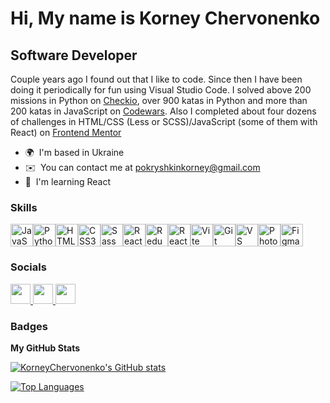 Hi, My name is Korney Chervonenko
===================================

Software Developer
------------------

Couple years ago I found out that I like to code. Since then I have been doing it periodically for fun using Visual Studio Code. I solved above 200 missions in Python on <a href="https://py.checkio.org/user/pokryshkin">Checkio</a>, over 900 katas in Python and more than 200 katas in JavaScript on <a href="https://www.codewars.com/users/pokryshkin">Codewars</a>. Also I completed about four dozens of challenges in HTML/CSS (Less or SCSS)/JavaScript (some of them with React) on <a href="https://www.frontendmentor.io/profile/KorneyChervonenko/solutions">Frontend Mentor</a>

* 🌍  I'm based in Ukraine
* ✉️  You can contact me at [pokryshkinkorney@gmail.com](mailto:pokryshkinkorney@gmail.com)
* 🧠  I'm learning React

### Skills


<p align="left">
<a href="https://developer.mozilla.org/en-US/docs/Web/JavaScript" target="_blank" rel="noreferrer"
	><img
		src="https://raw.githubusercontent.com/danielcranney/readme-generator/main/public/icons/skills/javascript-colored.svg"
		width="36"
		height="36"
		alt="JavaScript"
/></a><a href="https://www.python.org/" target="_blank" rel="noreferrer"
	><img
		src="https://raw.githubusercontent.com/danielcranney/readme-generator/main/public/icons/skills/python-colored.svg"
		width="36"
		height="36"
		alt="Python"
/></a><a href="https://developer.mozilla.org/en-US/docs/Glossary/HTML5" target="_blank" rel="noreferrer"
	><img
		src="https://raw.githubusercontent.com/danielcranney/readme-generator/main/public/icons/skills/html5-colored.svg"
		width="36"
		height="36"
		alt="HTML5"
/></a><a href="https://www.w3.org/TR/CSS/#css" target="_blank" rel="noreferrer"
	><img
		src="https://raw.githubusercontent.com/danielcranney/readme-generator/main/public/icons/skills/css3-colored.svg"
		width="36"
		height="36"
		alt="CSS3"
/></a><a href="https://sass-lang.com/" target="_blank" rel="noreferrer"
	><img
		src="https://raw.githubusercontent.com/danielcranney/readme-generator/main/public/icons/skills/sass-colored.svg"
		width="36"
		height="36"
		alt="Sass"
/></a><a href="https://reactjs.org/" target="_blank" rel="noreferrer"
	><img
		src="https://raw.githubusercontent.com/danielcranney/readme-generator/main/public/icons/skills/react-colored.svg"
		width="36"
		height="36"
		alt="React"
/></a><a href="https://redux.js.org/" target="_blank" rel="noreferrer"
	><img
		src="https://raw.githubusercontent.com/danielcranney/readme-generator/main/public/icons/skills/redux-colored.svg"
		width="36"
		height="36"
		alt="Redux"
/></a><a href="https://reactrouter.com/" target="_blank" rel="noreferrer"
	><img
		src="https://reactrouter.com/_brand/React%20Router%20Brand%20Assets/React%20Router%20Logo/Light.svg"
		width="36"
		height="36"
		alt="React Router"
/></a><a href="https://vitejs.dev/" target="_blank" rel="noreferrer"
	><img
		src="https://raw.githubusercontent.com/danielcranney/readme-generator/main/public/icons/skills/vite-colored.svg"
		width="36"
		height="36"
		alt="Vite"
/></a><a href="https://git-scm.com/" target="_blank" rel="noreferrer"
	><img
		src="https://raw.githubusercontent.com/danielcranney/readme-generator/main/public/icons/skills/git-colored.svg"
		width="36"
		height="36"
		alt="Git"
/></a><a href="https://code.visualstudio.com/" target="_blank" rel="noreferrer"
	><img
		src="https://raw.githubusercontent.com/danielcranney/readme-generator/main/public/icons/skills/visualstudiocode.svg"
		width="36"
		height="36"
		alt="VS Code"
/></a><a href="https://www.adobe.com/uk/products/photoshop.html" target="_blank" rel="noreferrer"
	><img
		src="https://raw.githubusercontent.com/danielcranney/readme-generator/main/public/icons/skills/photoshop-colored.svg"
		width="36"
		height="36"
		alt="Photoshop"
/></a><a href="https://www.figma.com/" target="_blank" rel="noreferrer"
	><img
		src="https://raw.githubusercontent.com/danielcranney/readme-generator/main/public/icons/skills/figma-colored.svg"
		width="36"
		height="36"
		alt="Figma"
/></a>
</p>


### Socials

<p align="left"> <a href="https://www.github.com/KorneyChervonenko" target="_blank" rel="noreferrer"> <picture> <source media="(prefers-color-scheme: dark)" srcset="https://raw.githubusercontent.com/danielcranney/readme-generator/main/public/icons/socials/github-dark.svg" /> <source media="(prefers-color-scheme: light)" srcset="https://raw.githubusercontent.com/danielcranney/readme-generator/main/public/icons/socials/github.svg" /> <img src="https://raw.githubusercontent.com/danielcranney/readme-generator/main/public/icons/socials/github.svg" width="32" height="32" /> </picture> </a> <a href="https://www.linkedin.com/in/korney-chervonenko-43ba70b0" target="_blank" rel="noreferrer"> <picture> <source media="(prefers-color-scheme: dark)" srcset="https://raw.githubusercontent.com/danielcranney/readme-generator/main/public/icons/socials/linkedin-dark.svg" /> <source media="(prefers-color-scheme: light)" srcset="https://raw.githubusercontent.com/danielcranney/readme-generator/main/public/icons/socials/linkedin.svg" /> <img src="https://raw.githubusercontent.com/danielcranney/readme-generator/main/public/icons/socials/linkedin.svg" width="32" height="32" /> </picture> </a> <a href="https://www.stackoverflow.com/users/15367009/korney-chervonenko" target="_blank" rel="noreferrer"> <picture> <source media="(prefers-color-scheme: dark)" srcset="https://raw.githubusercontent.com/danielcranney/readme-generator/main/public/icons/socials/stackoverflow-dark.svg" /> <source media="(prefers-color-scheme: light)" srcset="https://raw.githubusercontent.com/danielcranney/readme-generator/main/public/icons/socials/stackoverflow.svg" /> <img src="https://raw.githubusercontent.com/danielcranney/readme-generator/main/public/icons/socials/stackoverflow.svg" width="32" height="32" /> </picture> </a></p>

### Badges

<b>My GitHub Stats</b>

<a href="http://www.github.com/KorneyChervonenko"><img src="https://github-readme-stats.vercel.app/api?username=KorneyChervonenko&show_icons=true&hide=stars,prs,issues,contribs&title_color=0891b2&text_color=ffffff&icon_color=0891b2&bg_color=1c1917&hide_border=true&show_icons=true" alt="KorneyChervonenko's GitHub stats" /></a>

<a href="https://github.com/KorneyChervonenko" align="left"><img src="https://github-readme-stats.vercel.app/api/top-langs/?username=KorneyChervonenko&langs_count=10&title_color=0891b2&text_color=ffffff&icon_color=0891b2&bg_color=1c1917&hide_border=true&locale=en&custom_title=Top%20%Languages" alt="Top Languages" /></a>
